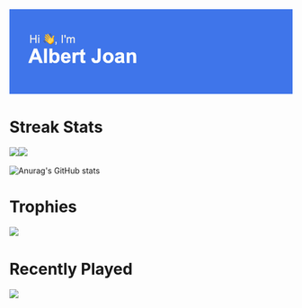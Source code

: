 <img  src="https://github.com/Albert2707/Albert2707/blob/main/header.png" />



# Streak Stats
[![](http://github-readme-streak-stats.herokuapp.com?user=Albert2707&theme=dracula&border_radius=5)](https://git.io/streak-stats)[![](https://github-readme-stats.vercel.app/api/top-langs/?username=Albert2707&layout=donut&theme=dracula)](https://github.com/Albert2707/github-readme-stats)

![Anurag's GitHub stats](https://github-readme-stats.vercel.app/api?username=anuraghazra&show_icons=true&theme=dracula)<br/>
# Trophies
![](https://github-profile-trophy.vercel.app/?username=Albert2707&theme=dracula)

# Recently Played
![](https://spotify-recently-played-readme.vercel.app/api?user=82nihz4bc830hxh5o2pijv3kd)<br/>


<!--
**Albert2707/Albert2707** is a ✨ _special_ ✨ repository because its `README.md` (this file) appears on your GitHub profile.

Here are some ideas to get you started:
- 🔭 I’m currently working on ...
- 🌱 I’m currently learning ...
- 👯 I’m looking to collaborate on ...
- 🤔 I’m looking for help with ...
- 💬 Ask me about ...
- 📫 How to reach me: ...
- 😄 Pronouns: ...
- ⚡ Fun fact: ...
-->
